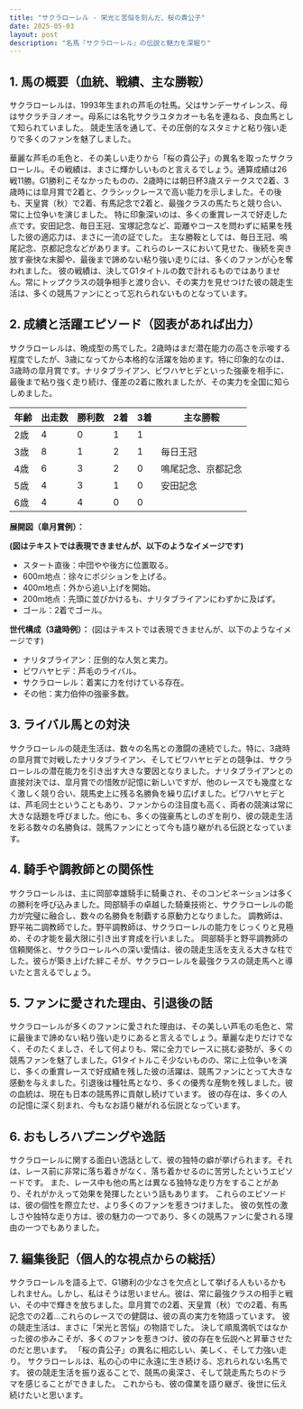 ```yaml
---
title: "サクラローレル - 栄光と苦悩を刻んだ、桜の貴公子"
date: 2025-05-03
layout: post
description: "名馬『サクラローレル』の伝説と魅力を深堀り"
---
```


## 1. 馬の概要（血統、戦績、主な勝鞍）

サクラローレルは、1993年生まれの芦毛の牡馬。父はサンデーサイレンス、母はサクラチヨノオー。母系には名牝サクラユタカオーも名を連ねる、良血馬として知られていました。  競走生活を通して、その圧倒的なスタミナと粘り強い走りで多くのファンを魅了しました。

華麗な芦毛の毛色と、その美しい走りから「桜の貴公子」の異名を取ったサクラローレル。その戦績は、まさに輝かしいものと言えるでしょう。通算成績は26戦11勝。G1勝利こそなかったものの、2歳時には朝日杯3歳ステークスで2着、3歳時には皐月賞で2着と、クラシックレースで高い能力を示しました。その後も、天皇賞（秋）で2着、有馬記念で2着と、最強クラスの馬たちと競り合い、常に上位争いを演じました。  特に印象深いのは、多くの重賞レースで好走した点です。安田記念、毎日王冠、宝塚記念など、距離やコースを問わずに結果を残した彼の適応力は、まさに一流の証でした。  主な勝鞍としては、毎日王冠、鳴尾記念、京都記念などがあります。これらのレースにおいて見せた、後続を突き放す豪快な末脚や、最後まで諦めない粘り強い走りには、多くのファンが心を奪われました。  彼の戦績は、決してG1タイトルの数で計れるものではありません。常にトップクラスの競争相手と渡り合い、その実力を見せつけた彼の競走生活は、多くの競馬ファンにとって忘れられないものとなっています。


## 2. 成績と活躍エピソード（図表があれば出力）

サクラローレルは、晩成型の馬でした。2歳時はまだ潜在能力の高さを示唆する程度でしたが、3歳になってから本格的な活躍を始めます。特に印象的なのは、3歳時の皐月賞です。ナリタブライアン、ビワハヤヒデといった強豪を相手に、最後まで粘り強く走り続け、僅差の2着に敗れましたが、その実力を全国に知らしめました。

| 年齢 | 出走数 | 勝利数 | 2着 | 3着 | 主な勝鞍 |
|---|---|---|---|---|---|
| 2歳 | 4 | 0 | 1 | 1 |  |
| 3歳 | 8 | 1 | 2 | 1 | 毎日王冠 |
| 4歳 | 6 | 3 | 2 | 0 | 鳴尾記念、京都記念 |
| 5歳 | 4 | 3 | 1 | 0 | 安田記念 |
| 6歳 | 4 | 4 | 0 | 0 |  |


**展開図（皐月賞例）：**

**(図はテキストでは表現できませんが、以下のようなイメージです)**

* スタート直後：中団やや後方に位置取る。
* 600m地点：徐々にポジションを上げる。
* 400m地点：外から追い上げを開始。
* 200m地点：先頭に並びかけるも、ナリタブライアンにわずかに及ばず。
* ゴール：2着でゴール。


**世代構成（3歳時例）：**  (図はテキストでは表現できませんが、以下のようなイメージです)

* ナリタブライアン：圧倒的な人気と実力。
* ビワハヤヒデ：芦毛のライバル。
* サクラローレル：着実に力を付けている存在。
* その他：実力伯仲の強豪多数。


## 3. ライバル馬との対決

サクラローレルの競走生活は、数々の名馬との激闘の連続でした。特に、3歳時の皐月賞で対戦したナリタブライアン、そしてビワハヤヒデとの競争は、サクラローレルの潜在能力を引き出す大きな要因となりました。ナリタブライアンとの直接対決では、皐月賞での惜敗が記憶に新しいですが、他のレースでも幾度となく激しく競り合い、競馬史上に残る名勝負を繰り広げました。ビワハヤヒデとは、芦毛同士ということもあり、ファンからの注目度も高く、両者の競演は常に大きな話題を呼びました。他にも、多くの強豪馬としのぎを削り、彼の競走生活を彩る数々の名勝負は、競馬ファンにとって今も語り継がれる伝説となっています。


## 4. 騎手や調教師との関係性

サクラローレルは、主に岡部幸雄騎手に騎乗され、そのコンビネーションは多くの勝利を呼び込みました。岡部騎手の卓越した騎乗技術と、サクラローレルの能力が完璧に融合し、数々の名勝負を制覇する原動力となりました。  調教師は、野平祐二調教師でした。野平調教師は、サクラローレルの能力をじっくりと見極め、その才能を最大限に引き出す育成を行いました。  岡部騎手と野平調教師の信頼関係と、サクラローレルへの深い愛情は、彼の競走生活を支える大きな柱でした。彼らが築き上げた絆こそが、サクラローレルを最強クラスの競走馬へと導いたと言えるでしょう。


## 5. ファンに愛された理由、引退後の話

サクラローレルが多くのファンに愛された理由は、その美しい芦毛の毛色と、常に最後まで諦めない粘り強い走りにあると言えるでしょう。華麗な走りだけでなく、そのたくましさ、そして何よりも、常に全力でレースに挑む姿勢が、多くの競馬ファンを魅了しました。G1タイトルこそ少ないものの、常に上位争いを演じ、多くの重賞レースで好成績を残した彼の活躍は、競馬ファンにとって大きな感動を与えました。引退後は種牡馬となり、多くの優秀な産駒を残しました。彼の血統は、現在も日本の競馬界に貢献し続けています。  彼の存在は、多くの人の記憶に深く刻まれ、今もなお語り継がれる伝説となっています。


## 6. おもしろハプニングや逸話

サクラローレルに関する面白い逸話として、彼の独特の癖が挙げられます。それは、レース前に非常に落ち着きがなく、落ち着かせるのに苦労したというエピソードです。  また、レース中も他の馬とは異なる独特な走り方をすることがあり、それがかえって効果を発揮したという話もあります。  これらのエピソードは、彼の個性を際立たせ、より多くのファンを惹きつけました。  彼の気性の激しさや独特な走り方は、彼の魅力の一つであり、多くの競馬ファンに愛される理由の一つでもありました。


## 7. 編集後記（個人的な視点からの総括）

サクラローレルを語る上で、G1勝利の少なさを欠点として挙げる人もいるかもしれません。しかし、私はそうは思いません。彼は、常に最強クラスの相手と戦い、その中で輝きを放ちました。皐月賞での2着、天皇賞（秋）での2着、有馬記念での2着…これらのレースでの健闘は、彼の真の実力を物語っています。  彼の競走生活は、まさに「栄光と苦悩」の物語でした。  決して順風満帆ではなかった彼の歩みこそが、多くのファンを惹きつけ、彼の存在を伝説へと昇華させたのだと思います。  「桜の貴公子」の異名に相応しい、美しく、そして力強い走り。  サクラローレルは、私の心の中に永遠に生き続ける、忘れられない名馬です。  彼の競走生活を振り返ることで、競馬の奥深さ、そして競走馬たちのドラマを感じることができました。  これからも、彼の偉業を語り継ぎ、後世に伝え続けたいと思います。
